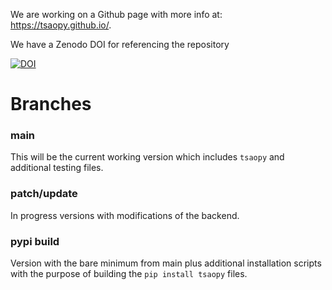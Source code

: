 We are working on a Github page with more info at: https://tsaopy.github.io/.

We have a Zenodo DOI for referencing the repository

[![DOI](https://zenodo.org/badge/427913804.svg)](https://zenodo.org/badge/latestdoi/427913804)

# Branches

### main

This will be the current working version which includes `tsaopy` and additional testing files.

### patch/update

In progress versions with modifications of the backend. 

### pypi build

Version with the bare minimum from main plus additional installation scripts with the purpose of building the `pip install tsaopy` files.
